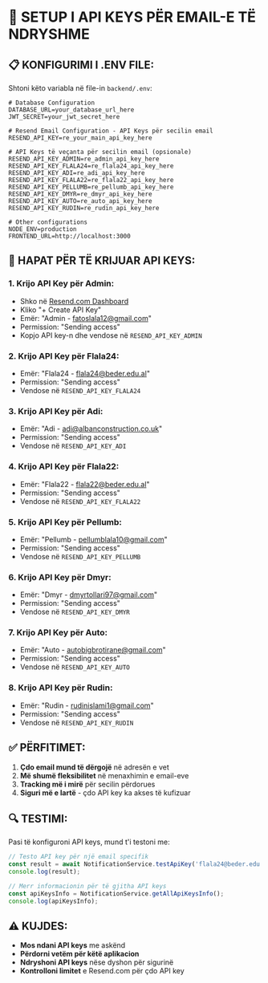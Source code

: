 # 🔑 SETUP I API KEYS PËR EMAIL-E TË NDRYSHME

## 📋 **KONFIGURIMI I .ENV FILE:**

Shtoni këto variabla në file-in `backend/.env`:

```env
# Database Configuration
DATABASE_URL=your_database_url_here
JWT_SECRET=your_jwt_secret_here

# Resend Email Configuration - API Keys për secilin email
RESEND_API_KEY=re_your_main_api_key_here

# API Keys të veçanta për secilin email (opsionale)
RESEND_API_KEY_ADMIN=re_admin_api_key_here
RESEND_API_KEY_FLALA24=re_flala24_api_key_here
RESEND_API_KEY_ADI=re_adi_api_key_here
RESEND_API_KEY_FLALA22=re_flala22_api_key_here
RESEND_API_KEY_PELLUMB=re_pellumb_api_key_here
RESEND_API_KEY_DMYR=re_dmyr_api_key_here
RESEND_API_KEY_AUTO=re_auto_api_key_here
RESEND_API_KEY_RUDIN=re_rudin_api_key_here

# Other configurations
NODE_ENV=production
FRONTEND_URL=http://localhost:3000
```

## 🚀 **HAPAT PËR TË KRIJUAR API KEYS:**

### **1. Krijo API Key për Admin:**
- Shko në [Resend.com Dashboard](https://resend.com/api-keys)
- Kliko "+ Create API Key"
- Emër: "Admin - fatoslala12@gmail.com"
- Permission: "Sending access"
- Kopjo API key-n dhe vendose në `RESEND_API_KEY_ADMIN`

### **2. Krijo API Key për Flala24:**
- Emër: "Flala24 - flala24@beder.edu.al"
- Permission: "Sending access"
- Vendose në `RESEND_API_KEY_FLALA24`

### **3. Krijo API Key për Adi:**
- Emër: "Adi - adi@albanconstruction.co.uk"
- Permission: "Sending access"
- Vendose në `RESEND_API_KEY_ADI`

### **4. Krijo API Key për Flala22:**
- Emër: "Flala22 - flala22@beder.edu.al"
- Permission: "Sending access"
- Vendose në `RESEND_API_KEY_FLALA22`

### **5. Krijo API Key për Pellumb:**
- Emër: "Pellumb - pellumblala10@gmail.com"
- Permission: "Sending access"
- Vendose në `RESEND_API_KEY_PELLUMB`

### **6. Krijo API Key për Dmyr:**
- Emër: "Dmyr - dmyrtollari97@gmail.com"
- Permission: "Sending access"
- Vendose në `RESEND_API_KEY_DMYR`

### **7. Krijo API Key për Auto:**
- Emër: "Auto - autobigbrotirane@gmail.com"
- Permission: "Sending access"
- Vendose në `RESEND_API_KEY_AUTO`

### **8. Krijo API Key për Rudin:**
- Emër: "Rudin - rudinislami1@gmail.com"
- Permission: "Sending access"
- Vendose në `RESEND_API_KEY_RUDIN`

## ✅ **PËRFITIMET:**

1. **Çdo email mund të dërgojë** në adresën e vet
2. **Më shumë fleksibilitet** në menaxhimin e email-eve
3. **Tracking më i mirë** për secilin përdorues
4. **Siguri më e lartë** - çdo API key ka akses të kufizuar

## 🔍 **TESTIMI:**

Pasi të konfiguroni API keys, mund t'i testoni me:

```javascript
// Testo API key për një email specifik
const result = await NotificationService.testApiKey('flala24@beder.edu.al');
console.log(result);

// Merr informacionin për të gjitha API keys
const apiKeysInfo = NotificationService.getAllApiKeysInfo();
console.log(apiKeysInfo);
```

## ⚠️ **KUJDES:**

- **Mos ndani API keys** me askënd
- **Përdorni vetëm për këtë aplikacion**
- **Ndryshoni API keys** nëse dyshon për sigurinë
- **Kontrolloni limitet** e Resend.com për çdo API key
